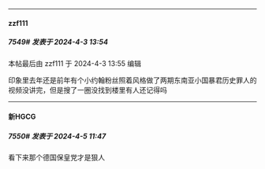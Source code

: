 ﻿
*****

####  zzf111  
##### 7549#       发表于 2024-4-3 13:54

 本帖最后由 zzf111 于 2024-4-3 13:55 编辑 

印象里去年还是前年有个小约翰粉丝照着风格做了两期东南亚小国暴君历史罪人的视频没讲完，但是搜了一圈没找到楼里有人还记得吗


*****

####  新HGCG  
##### 7550#       发表于 2024-4-5 11:47

看下来那个德国保皇党才是狠人

